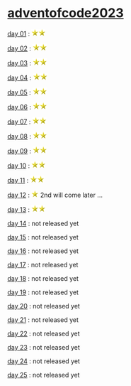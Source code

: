 # [adventofcode2023](https://adventofcode.com/2023)

[day 01](https://adventofcode.com/2023/day/1) : <img src="https://github.com/Freya-Tenebrae/adventofcode2023/blob/main/Golden_star.svg.png" data-canonical-src="https://github.com/Freya-Tenebrae/adventofcode2023/blob/main/Golden_star.svg.png" width="16" height="16" /><img src="https://github.com/Freya-Tenebrae/adventofcode2023/blob/main/Golden_star.svg.png" data-canonical-src="https://github.com/Freya-Tenebrae/adventofcode2023/blob/main/Golden_star.svg.png" width="16" height="16" />

[day 02](https://adventofcode.com/2023/day/2) : <img src="https://github.com/Freya-Tenebrae/adventofcode2023/blob/main/Golden_star.svg.png" data-canonical-src="https://github.com/Freya-Tenebrae/adventofcode2023/blob/main/Golden_star.svg.png" width="16" height="16" /><img src="https://github.com/Freya-Tenebrae/adventofcode2023/blob/main/Golden_star.svg.png" data-canonical-src="https://github.com/Freya-Tenebrae/adventofcode2023/blob/main/Golden_star.svg.png" width="16" height="16" />

[day 03](https://adventofcode.com/2023/day/3) : <img src="https://github.com/Freya-Tenebrae/adventofcode2023/blob/main/Golden_star.svg.png" data-canonical-src="https://github.com/Freya-Tenebrae/adventofcode2023/blob/main/Golden_star.svg.png" width="16" height="16" /><img src="https://github.com/Freya-Tenebrae/adventofcode2023/blob/main/Golden_star.svg.png" data-canonical-src="https://github.com/Freya-Tenebrae/adventofcode2023/blob/main/Golden_star.svg.png" width="16" height="16" />

[day 04](https://adventofcode.com/2023/day/4) : <img src="https://github.com/Freya-Tenebrae/adventofcode2023/blob/main/Golden_star.svg.png" data-canonical-src="https://github.com/Freya-Tenebrae/adventofcode2023/blob/main/Golden_star.svg.png" width="16" height="16" /><img src="https://github.com/Freya-Tenebrae/adventofcode2023/blob/main/Golden_star.svg.png" data-canonical-src="https://github.com/Freya-Tenebrae/adventofcode2023/blob/main/Golden_star.svg.png" width="16" height="16" />

[day 05](https://adventofcode.com/2023/day/5) : <img src="https://github.com/Freya-Tenebrae/adventofcode2023/blob/main/Golden_star.svg.png" data-canonical-src="https://github.com/Freya-Tenebrae/adventofcode2023/blob/main/Golden_star.svg.png" width="16" height="16" /><img src="https://github.com/Freya-Tenebrae/adventofcode2023/blob/main/Golden_star.svg.png" data-canonical-src="https://github.com/Freya-Tenebrae/adventofcode2023/blob/main/Golden_star.svg.png" width="16" height="16" />

[day 06](https://adventofcode.com/2023/day/6) : <img src="https://github.com/Freya-Tenebrae/adventofcode2023/blob/main/Golden_star.svg.png" data-canonical-src="https://github.com/Freya-Tenebrae/adventofcode2023/blob/main/Golden_star.svg.png" width="16" height="16" /><img src="https://github.com/Freya-Tenebrae/adventofcode2023/blob/main/Golden_star.svg.png" data-canonical-src="https://github.com/Freya-Tenebrae/adventofcode2023/blob/main/Golden_star.svg.png" width="16" height="16" />

[day 07](https://adventofcode.com/2023/day/7) : <img src="https://github.com/Freya-Tenebrae/adventofcode2023/blob/main/Golden_star.svg.png" data-canonical-src="https://github.com/Freya-Tenebrae/adventofcode2023/blob/main/Golden_star.svg.png" width="16" height="16" /><img src="https://github.com/Freya-Tenebrae/adventofcode2023/blob/main/Golden_star.svg.png" data-canonical-src="https://github.com/Freya-Tenebrae/adventofcode2023/blob/main/Golden_star.svg.png" width="16" height="16" />

[day 08](https://adventofcode.com/2023/day/8) : <img src="https://github.com/Freya-Tenebrae/adventofcode2023/blob/main/Golden_star.svg.png" data-canonical-src="https://github.com/Freya-Tenebrae/adventofcode2023/blob/main/Golden_star.svg.png" width="16" height="16" /><img src="https://github.com/Freya-Tenebrae/adventofcode2023/blob/main/Golden_star.svg.png" data-canonical-src="https://github.com/Freya-Tenebrae/adventofcode2023/blob/main/Golden_star.svg.png" width="16" height="16" />

[day 09](https://adventofcode.com/2023/day/9) : <img src="https://github.com/Freya-Tenebrae/adventofcode2023/blob/main/Golden_star.svg.png" data-canonical-src="https://github.com/Freya-Tenebrae/adventofcode2023/blob/main/Golden_star.svg.png" width="16" height="16" /><img src="https://github.com/Freya-Tenebrae/adventofcode2023/blob/main/Golden_star.svg.png" data-canonical-src="https://github.com/Freya-Tenebrae/adventofcode2023/blob/main/Golden_star.svg.png" width="16" height="16" />

[day 10](https://adventofcode.com/2023/day/10) : <img src="https://github.com/Freya-Tenebrae/adventofcode2023/blob/main/Golden_star.svg.png" data-canonical-src="https://github.com/Freya-Tenebrae/adventofcode2023/blob/main/Golden_star.svg.png" width="16" height="16" /><img src="https://github.com/Freya-Tenebrae/adventofcode2023/blob/main/Golden_star.svg.png" data-canonical-src="https://github.com/Freya-Tenebrae/adventofcode2023/blob/main/Golden_star.svg.png" width="16" height="16" />

[day 11](https://adventofcode.com/2023/day/11) : <img src="https://github.com/Freya-Tenebrae/adventofcode2023/blob/main/Golden_star.svg.png" data-canonical-src="https://github.com/Freya-Tenebrae/adventofcode2023/blob/main/Golden_star.svg.png" width="16" height="16" /><img src="https://github.com/Freya-Tenebrae/adventofcode2023/blob/main/Golden_star.svg.png" data-canonical-src="https://github.com/Freya-Tenebrae/adventofcode2023/blob/main/Golden_star.svg.png" width="16" height="16" />

[day 12](https://adventofcode.com/2023/day/12) : <img src="https://github.com/Freya-Tenebrae/adventofcode2023/blob/main/Golden_star.svg.png" data-canonical-src="https://github.com/Freya-Tenebrae/adventofcode2023/blob/main/Golden_star.svg.png" width="16" height="16" /> 2nd will come later ...

[day 13](https://adventofcode.com/2023/day/13) : <img src="https://github.com/Freya-Tenebrae/adventofcode2023/blob/main/Golden_star.svg.png" data-canonical-src="https://github.com/Freya-Tenebrae/adventofcode2023/blob/main/Golden_star.svg.png" width="16" height="16" /><img src="https://github.com/Freya-Tenebrae/adventofcode2023/blob/main/Golden_star.svg.png" data-canonical-src="https://github.com/Freya-Tenebrae/adventofcode2023/blob/main/Golden_star.svg.png" width="16" height="16" />

[day 14](https://adventofcode.com/2023/day/14) : not released yet

[day 15](https://adventofcode.com/2023/day/15) : not released yet

[day 16](https://adventofcode.com/2023/day/16) : not released yet

[day 17](https://adventofcode.com/2023/day/17) : not released yet

[day 18](https://adventofcode.com/2023/day/18) : not released yet

[day 19](https://adventofcode.com/2023/day/19) : not released yet

[day 20](https://adventofcode.com/2023/day/20) : not released yet

[day 21](https://adventofcode.com/2023/day/21) : not released yet

[day 22](https://adventofcode.com/2023/day/22) : not released yet

[day 23](https://adventofcode.com/2023/day/23) : not released yet

[day 24](https://adventofcode.com/2023/day/24) : not released yet

[day 25](https://adventofcode.com/2023/day/25) : not released yet

